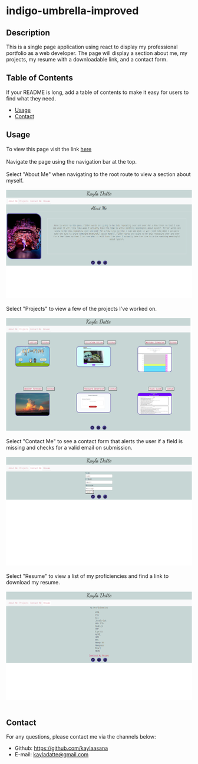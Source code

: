 # indigo-umbrella-improved

## Description

This is a single page application using react to display my professional portfolio as a web developer. The page will display a section about me, my projects, my resume with a downloadable link, and a contact form.

## Table of Contents

If your README is long, add a table of contents to make it easy for users to find what they need.

- [Usage](#usage)
- [Contact](#contact)

## Usage

To view this page visit the link [here](https://comfy-kulfi-bcdd88.netlify.app/)
<br></br>
Navigate the page using the navigation bar at the top. 
<br></br>
Select  "About Me" when navigating to the root route to view a section about myself. 
<br></br>
 ![about me page](./src/public/about.png)
 <br></br>
Select "Projects" to view a few of the projects I've worked on.
<br></br>
 ![projects page](./src/public/projects.png)
 <br></br>
Select "Contact Me" to see a contact form that alerts the user if a field is missing and checks for a valid email on submission.
<br></br>
 ![contact form](./src/public/contact.png)
 <br></br>
Select "Resume" to view a list of my proficiencies and find a link to download my resume.
<br></br>
 ![proficiencies and resume link](./src/public/resume.png)
 <br></br>





## Contact

For any questions, please contact me via the channels below:
* Github: https://github.com/kaylaasana
* E-mail: kayladatte@gmail.com
